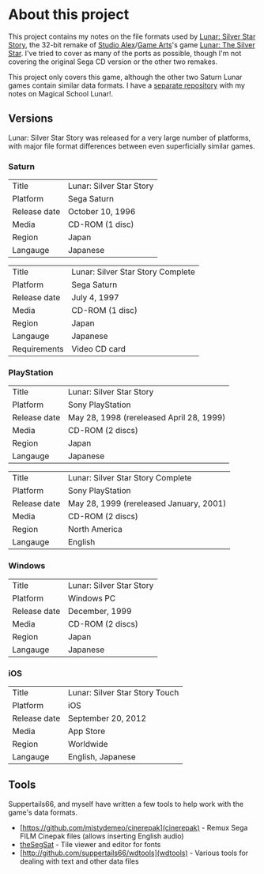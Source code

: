 # About this project

This project contains my notes on the file formats used by [Lunar: Silver Star Story](https://en.wikipedia.org/wiki/Lunar:_Silver_Star_Story), the 32-bit remake of [Studio Alex](https://en.wikipedia.org/wiki/Studio_Alex)/[Game Arts](https://en.wikipedia.org/wiki/Game_Arts)'s game [Lunar: The Silver Star](https://en.wikipedia.org/wiki/Lunar:_The_Silver_Star).
I've tried to cover as many of the ports as possible, though I'm not covering the original Sega CD version or the other two remakes.

This project only covers this game, although the other two Saturn Lunar games contain similar data formats. I have a [separate repository](https://github.com/mistydemeo/magicaldata) with my notes on Magical School Lunar!.

## Versions

Lunar: Silver Star Story was released for a very large number of platforms, with major file format differences between even superficially similar games.

### Saturn

| | |
|---|---|
| Title | Lunar: Silver Star Story |
| Platform | Sega Saturn |
| Release date | October 10, 1996 |
| Media | CD-ROM (1 disc) |
| Region | Japan |
| Langauge | Japanese |

| | |
|---|---|
| Title | Lunar: Silver Star Story Complete |
| Platform | Sega Saturn |
| Release date | July 4, 1997 |
| Media | CD-ROM (1 disc) |
| Region | Japan |
| Langauge | Japanese |
| Requirements | Video CD card |

### PlayStation

| | |
|---|---|
| Title | Lunar: Silver Star Story |
| Platform | Sony PlayStation |
| Release date | May 28, 1998 (rereleased April 28, 1999) |
| Media | CD-ROM (2 discs) |
| Region | Japan |
| Langauge | Japanese |

| | |
|---|---|
| Title | Lunar: Silver Star Story Complete |
| Platform | Sony PlayStation |
| Release date | May 28, 1999 (rereleased January, 2001) |
| Media | CD-ROM (2 discs) |
| Region | North America |
| Langauge | English |

### Windows

| | |
|---|---|
| Title | Lunar: Silver Star Story |
| Platform | Windows PC |
| Release date | December, 1999 |
| Media | CD-ROM (2 discs) |
| Region | Japan |
| Langauge | Japanese |

### iOS

| | |
|---|---|
| Title | Lunar: Silver Star Story Touch |
| Platform | iOS |
| Release date | September 20, 2012 |
| Media | App Store |
| Region | Worldwide |
| Langauge | English, Japanese |

## Tools

Suppertails66,  and myself have written a few tools to help work with the game's data formats.

* [https://github.com/mistydemeo/cinerepak](cinerepak) - Remux Sega FILM Cinepak files (allows inserting English audio)
* [theSegSat](https://github.com/doyousketch2/theSegSat) - Tile viewer and editor for fonts
* [http://github.com/suppertails66/wdtools](wdtools) - Various tools for dealing with text and other data files
